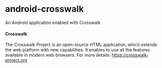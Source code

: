 # android-crosswalk
An Android application enabled with Crosswalk

#### Crosswalk

The Crosswalk Project is an open-source HTML application, which extends the web platform with new capabilities.
It enables to use all the features available in modern web browsers.
For more details: https://crosswalk-project.org
